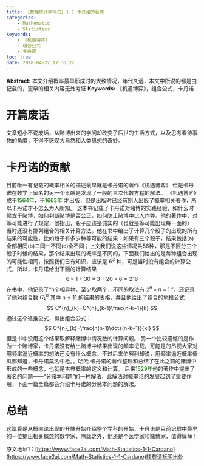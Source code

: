 ```yaml
---
title: 【数理统计学简史】1.1 卡丹诺的著作
categories:
    - Mathematic
    - Statistics
keywords:
    - 《机遇博弈》
    - 组合公式
    - 卡丹诺
toc: true
date: 2018-04-22 17:36:22
---
```


**Abstract:** 本文介绍概率最早形成时的大致情况，年代久远，本文中所说的都是由记载的，更早的相关内容无处考证
**Keywords:** 《机遇博弈》，组合公式，卡丹诺

<!--more-->
# 开篇废话
文章短小不说废话，从赌博出来的学问却改变了后世的生活方式，以及思考看待事物的角度，不得不感叹大自然和人类思想的奇妙。
# 卡丹诺的贡献
目前唯一有记载的概率相关的描述最早就是卡丹诺的著作《机遇博弈》 但是卡丹诺在数学上留名的另一个贡献是发现了一般的三次代数方程的解法。
《机遇博弈》成于<font color="006600">1564年</font>，于<font color="006600">1663年</font> 才出版，但是出版时已经有别人出版了概率相关著作，所以卡丹诺才不怎么为人所知。
这本书记载了卡丹诺对赌博的实践经验，如什么时候宜于赌博，如何判断赌博是否公正，如何防止赌博中比人作弊。他的著作中，对等可能进行了规定，他指出，骰子应该是诚实的（也就是等可能出现每一面的）
当时还没有排列组合的相关计算方法。他在书中给出了计算几个骰子的出现的所有结果的可能性，比如骰子有多少种等可能的结果：如果有三个骰子，结果包括(a)全部相同(b)二同一不同(c)全不同；上文我们说这些情况共56种，那是不区分三个骰子时候的结果，那个结果出现的概率是不同的，下面我们给出的是每种组合出现的可能性相同，按照我们已有知识，应该是 $6^3$ 种，可是当时没有组合的计算公式，所以，卡丹诺给出下面的计算结果
$$
6\times 1+30\times 3 +20\times 6=216
$$
在书中，他记录了“n个相异物，至少取两个，不同的取法有 $2^n-n-1$ ”，还记录了他对组合数 $C_{k}^{n}$ 其中 $n\leq 11$ 的结果的表格，并且他给出了组合的地推公式
$$
C^{n}_{k}=C^{n}_{k-1}\frac{n-k+1}{k}
$$
通过这个递推公式，得出组合公式：
$$
C^{n}_{k}=\frac{n(n-1)\dots(n-k+1)}{k!}
$$
但是书中没用这个结果取解释赌博中情况数的计算问题。
另一个比较遗憾的是作为一个赌博家，卡丹诺没有给出赌博中结果出现的频率记载，可能是的昂视大家对用频率逼近概率的想法还没有什么概念，不过后来伯努利却说，用频率逼近概率傻瓜都知道，卡丹诺莫名中枪。。哈哈
卡丹诺的著作整理和总结了在此之前的赌博中形成的一些概念，也就是古典概率的定义和计算。
后来<font color="006600">1529年</font>他的著作中提出了著名的问题——“分赌本问题”的一种解法，此解法对概率论的发展起到了重要作用，下面一篇全篇都会介绍卡丹诺的分赌本问题的解法。
# 总结
这篇算是从概率论出现的开端开始介绍整个学科的开始，卡丹诺是目前记载中最早的一位提出相关概念的数学家，除此之外，他还是个医学家和赌博家，值得膜拜！





原文地址1：[https://www.face2ai.com/Math-Statistics-1-1-Cardano](https://www.face2ai.com/Math-Statistics-1-1-Cardano)转载请标明出处
